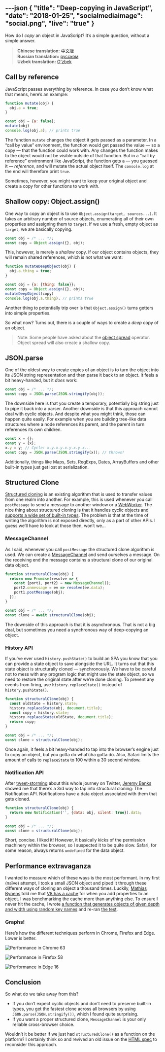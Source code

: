 ---json
{
  "title": "Deep-copying in JavaScript",
  "date": "2018-01-25",
  "socialmediaimage": "social.png",
  "live": "true"
}
---
How do I _copy_ an object in JavaScript? It’s a simple question, without a simple answer.
<!--more-->

> **Chinese translation:** <a href="http://justjavac.com/javascript/2018/02/02/deep-copy.html">中文版</a><br>
> **Russian translation:** <a href="http://howtorecover.me/glubokoe-kopirovanie-v-javascript">русском</a><br>
> **Uzbek translation:** <a href="https://paintingvalley.com/uz-deep-copy-javascript">O'zbek</a><br>

## Call by reference
JavaScript passes everything by reference. In case you don’t know what that means, here’s an example:

```js
function mutate(obj) {
  obj.a = true;
}

const obj = {a: false};
mutate(obj)
console.log(obj.a); // prints true
```

The function `mutate` changes the object it gets passed as a parameter. In a “call by value” environment, the function would get passed the value — so a copy — that the function could work with. Any changes the function makes to the object would not be visible outside of that function. But in a “call by reference” environment like JavaScript, the function gets a — you guessed it — _reference_, and will mutate the actual object itself. The `console.log` at the end will therefore print `true`.

Sometimes, however, you might want to keep your original object and create a copy for other functions to work with.

## Shallow copy: Object.assign()

One way to copy an object is to use `Object.assign(target, sources...)`. It takes an arbitrary number of source objects, enumerating all of their own properties and assigning them to `target`. If we use a fresh, empty object as `target`, we are basically copying.

```js
const obj = /* ... */;
const copy = Object.assign({}, obj);
```

This, however, is merely a _shallow_ copy. If our object contains objects, they will remain shared references, which is not what we want:

```js
function mutateDeepObject(obj) {
  obj.a.thing = true;
}

const obj = {a: {thing: false}};
const copy = Object.assign({}, obj);
mutateDeepObject(copy)
console.log(obj.a.thing); // prints true
```

Another thing to potentially trip over is that `Object.assign()` turns getters into simple properties.

So what now? Turns out, there is a couple of ways to create a _deep_ copy of an object.

> Note: Some people have asked about the [object spread] operator. Object spread will also create a shallow copy.

## JSON.parse

One of the oldest way to create copies of an object is to turn the object into its JSON string representation and then parse it back to an object. It feels a bit heavy-handed, but it _does_ work:

```js
const obj = /* ... */;
const copy = JSON.parse(JSON.stringify(obj));
```

The downside here is that you create a temporary, potentially big string just to pipe it back into a parser. Another downside is that this approach cannot deal with cyclic objects. And despite what you might think, those can happen quite easily. For example when you are building tree-like data structures where a node references its parent, and the parent in turn references its own children.

```js
const x = {};
const y = {x};
x.y = y; // Cycle: x.y.x.y.x.y.x.y.x...
const copy = JSON.parse(JSON.stringify(x)); // throws!
```

Additionally, things like Maps, Sets, RegExps, Dates, ArrayBuffers and other built-in types just get lost at serialization.

## Structured Clone

[Structured cloning][Structured clone] is an existing algorithm that is used to transfer values from one realm into another. For example, this is used whenever you call `postMessage` to send a message to another window or a [WebWorker]. The nice thing about structured cloning is that it handles cyclic objects and [supports a wide set of built-in types][Structured clone supported types]. The problem is that at the time of writing the algorithm is not exposed directly, only as a part of other APIs. I guess we’ll have to look at those then, won‘t we…

### MessageChannel
As I said, whenever you call `postMessage` the structured clone algorithm is used. We can create a [MessageChannel] and send ourselves a message. On the receiving end the message contains a structural clone of our original data object.

```js
function structuralClone(obj) {
  return new Promise(resolve => {
    const {port1, port2} = new MessageChannel();
    port2.onmessage = ev => resolve(ev.data);
    port1.postMessage(obj);
  });
}

const obj = /* ... */;
const clone = await structuralClone(obj);
```

The downside of this approach is that it is asynchronous. That is not a big deal, but sometimes you need a synchronous way of deep-copying an object.

### History API
If you’ve ever used `history.pushState()` to build an SPA you know that you can provide a state object to save alongside the URL. It turns out that this state object is structurally cloned — synchronously. We have to be careful not to mess with any program logic that might use the state object, so we need to restore the original state after we’re done cloning. To prevent any events from firing, use `history.replaceState()` instead of `history.pushState()`.

```js
function structuralClone(obj) {
  const oldState = history.state;
  history.replaceState(obj, document.title);
  const copy = history.state;
  history.replaceState(oldState, document.title);
  return copy;
}

const obj = /* ... */;
const clone = structuralClone(obj);
```

Once again, it feels a bit heavy-handed to tap into the browser’s engine just to copy an object, but you gotta do what’cha gotta do. Also, Safari limits the amount of calls to `replaceState` to 100 within a 30 second window.

### Notification API
After [tweet-storming][tweetstorm] about this whole journey on Twitter, [Jeremy Banks] showed me that there’s a 3rd way to tap into structural cloning: The Notification API. Notifications have a data object associated with them that gets cloned.

```js
function structuralClone(obj) {
  return new Notification('', {data: obj, silent: true}).data;
}

const obj = /* ... */;
const clone = structuralClone(obj);
```

Short, concise. I liked it! However, it basically kicks of the permission machinery within the browser, so I suspected it to be quite slow. Safari, for some reason, always returns `undefined` for the data object.

## Performance extravaganza
I wanted to measure which of these ways is the most performant. In my first (naïve) attempt, I took a small JSON object and piped it through these different ways of cloning an object a thousand times. Luckily, [Mathias Bynens] told me that [V8 has a cache][Fast properties] for when you add properties to an object. I was benchmarking the cache more than anything else. To ensure I never hit the cache, I wrote [a function that generates objects of given depth and width using random key names][randomObject] and re-ran [the test][deep-copy-median].

### Graphs!
Here’s how the different techniques perform in Chrome, Firefox and Edge. Lower is better.

![Performance in Chrome 63](chrome.png)

![Performance in Firefox 58](firefox.png)

![Performance in Edge 16](edge.png)

## Conclusion

So what do we take away from this?

- If you don’t expect cyclic objects and don’t need to preserve built-in types, you get the fastest clone across all browsers by using `JSON.parse(JSON.stringify())`, which I found quite surprising.
- If you want a proper structured clone, `MessageChannel` is your only reliable cross-browser choice.

Wouldn’t it be better if we just had `structuredClone()` as a function on the platform? I certainly think so and revived an old issue on the [HTML spec][HTML spec issue] to reconsider this approach.

[Structured clone]: https://html.spec.whatwg.org/multipage/structured-data.html#structuredserializeinternal
[WebWorker]: https://developer.mozilla.org/en-US/docs/Web/API/Web_Workers_API/Using_web_workers
[MessageChannel]: https://developer.mozilla.org/en-US/docs/Web/API/MessageChannel/MessageChannel
[Structured clone supported types]: https://developer.mozilla.org/en-US/docs/Web/API/Web_Workers_API/Structured_clone_algorithm#Supported_types
[Jeremy Banks]: https://twitter.com/jeremyBanks/status/956053793875087361
[tweetstorm]: https://twitter.com/DasSurma/status/955484341358022657
[Fast properties]: https://v8project.blogspot.co.uk/2017/08/fast-properties.html
[Mathias Bynens]: https://twitter.com/mathias
[randomObject]: https://gist.github.com/surma/d473bc68902984e6ade4fbe34ed55c3c
[deep-copy-median]: https://deep-copy-median.glitch.me/
[Fremy tweet]: https://twitter.com/FremyCompany/status/955597721037164549
[HTML spec issue]: https://github.com/whatwg/html/issues/793
[object spread]: https://developer.mozilla.org/en-US/docs/Web/JavaScript/Reference/Operators/Spread_operator
